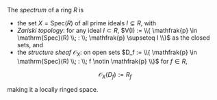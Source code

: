 The *spectrum* of a ring $R$ is

- the set $X = \mathrm{Spec}(R)$ of all prime ideals $I \subsetneq R$, with
- *Zariski topology*: for any ideal $I \subset R$, $V(I) := \\{ \mathfrak{p} \in \mathrm{Spec}(R) \\; : \\; \mathfrak{p} \supseteq I \\}$ as the closed sets, and
- the *structure sheaf* $\mathcal{O}_{X}$: on open sets $D_f := \\{ \mathfrak{p} \in \mathrm{Spec}(R) \\; : \\; f \notin \mathfrak{p} \\}$ for $f \in R$,

$$
\mathcal{O}_{X}(D_f) := R_{f}
$$

making it a locally ringed space.
